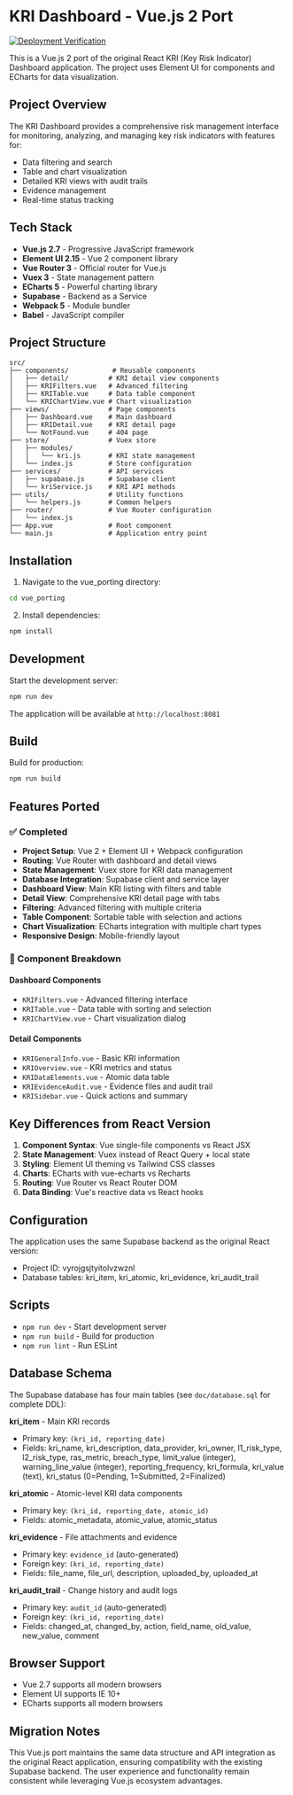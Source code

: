 # KRI Dashboard - Vue.js 2 Port
[![Deployment Verification](https://github.com/ytop/love_kri/actions/workflows/deployment-verification.yml/badge.svg?branch=main)](https://github.com/ytop/love_kri/actions/workflows/deployment-verification.yml)

This is a Vue.js 2 port of the original React KRI (Key Risk Indicator) Dashboard application. The project uses Element UI for components and ECharts for data visualization.

## Project Overview

The KRI Dashboard provides a comprehensive risk management interface for monitoring, analyzing, and managing key risk indicators with features for:

- Data filtering and search
- Table and chart visualization
- Detailed KRI views with audit trails
- Evidence management
- Real-time status tracking

## Tech Stack

- **Vue.js 2.7** - Progressive JavaScript framework
- **Element UI 2.15** - Vue 2 component library
- **Vue Router 3** - Official router for Vue.js
- **Vuex 3** - State management pattern
- **ECharts 5** - Powerful charting library
- **Supabase** - Backend as a Service
- **Webpack 5** - Module bundler
- **Babel** - JavaScript compiler

## Project Structure

```
src/
├── components/           # Reusable components
│   ├── detail/          # KRI detail view components
│   ├── KRIFilters.vue   # Advanced filtering
│   ├── KRITable.vue     # Data table component
│   └── KRIChartView.vue # Chart visualization
├── views/               # Page components
│   ├── Dashboard.vue    # Main dashboard
│   ├── KRIDetail.vue    # KRI detail page
│   └── NotFound.vue     # 404 page
├── store/               # Vuex store
│   ├── modules/
│   │   └── kri.js       # KRI state management
│   └── index.js         # Store configuration
├── services/            # API services
│   ├── supabase.js      # Supabase client
│   └── kriService.js    # KRI API methods
├── utils/               # Utility functions
│   └── helpers.js       # Common helpers
├── router/              # Vue Router configuration
│   └── index.js
├── App.vue              # Root component
└── main.js              # Application entry point
```

## Installation

1. Navigate to the vue_porting directory:
```bash
cd vue_porting
```

2. Install dependencies:
```bash
npm install
```

## Development

Start the development server:
```bash
npm run dev
```

The application will be available at `http://localhost:8081`

## Build

Build for production:
```bash
npm run build
```

## Features Ported

### ✅ Completed
- **Project Setup**: Vue 2 + Element UI + Webpack configuration
- **Routing**: Vue Router with dashboard and detail views
- **State Management**: Vuex store for KRI data management
- **Database Integration**: Supabase client and service layer
- **Dashboard View**: Main KRI listing with filters and table
- **Detail View**: Comprehensive KRI detail page with tabs
- **Filtering**: Advanced filtering with multiple criteria
- **Table Component**: Sortable table with selection and actions
- **Chart Visualization**: ECharts integration with multiple chart types
- **Responsive Design**: Mobile-friendly layout

### 🔧 Component Breakdown

#### Dashboard Components
- `KRIFilters.vue` - Advanced filtering interface
- `KRITable.vue` - Data table with sorting and selection
- `KRIChartView.vue` - Chart visualization dialog

#### Detail Components
- `KRIGeneralInfo.vue` - Basic KRI information
- `KRIOverview.vue` - KRI metrics and status
- `KRIDataElements.vue` - Atomic data table
- `KRIEvidenceAudit.vue` - Evidence files and audit trail
- `KRISidebar.vue` - Quick actions and summary

## Key Differences from React Version

1. **Component Syntax**: Vue single-file components vs React JSX
2. **State Management**: Vuex instead of React Query + local state
3. **Styling**: Element UI theming vs Tailwind CSS classes
4. **Charts**: ECharts with vue-echarts vs Recharts
5. **Routing**: Vue Router vs React Router DOM
6. **Data Binding**: Vue's reactive data vs React hooks

## Configuration

The application uses the same Supabase backend as the original React version:
- Project ID: vyrojgsjtyitolvzwznl
- Database tables: kri_item, kri_atomic, kri_evidence, kri_audit_trail

## Scripts

- `npm run dev` - Start development server
- `npm run build` - Build for production
- `npm run lint` - Run ESLint

## Database Schema

The Supabase database has four main tables (see `doc/database.sql` for complete DDL):

**kri_item** - Main KRI records
- Primary key: `(kri_id, reporting_date)`
- Fields: kri_name, kri_description, data_provider, kri_owner, l1_risk_type, l2_risk_type, ras_metric, breach_type, limit_value (integer), warning_line_value (integer), reporting_frequency, kri_formula, kri_value (text), kri_status (0=Pending, 1=Submitted, 2=Finalized)

**kri_atomic** - Atomic-level KRI data components
- Primary key: `(kri_id, reporting_date, atomic_id)`
- Fields: atomic_metadata, atomic_value, atomic_status

**kri_evidence** - File attachments and evidence
- Primary key: `evidence_id` (auto-generated)
- Foreign key: `(kri_id, reporting_date)`
- Fields: file_name, file_url, description, uploaded_by, uploaded_at

**kri_audit_trail** - Change history and audit logs
- Primary key: `audit_id` (auto-generated)
- Foreign key: `(kri_id, reporting_date)`
- Fields: changed_at, changed_by, action, field_name, old_value, new_value, comment

## Browser Support

- Vue 2.7 supports all modern browsers
- Element UI supports IE 10+
- ECharts supports all modern browsers

## Migration Notes

This Vue.js port maintains the same data structure and API integration as the original React application, ensuring compatibility with the existing Supabase backend. The user experience and functionality remain consistent while leveraging Vue.js ecosystem advantages.
